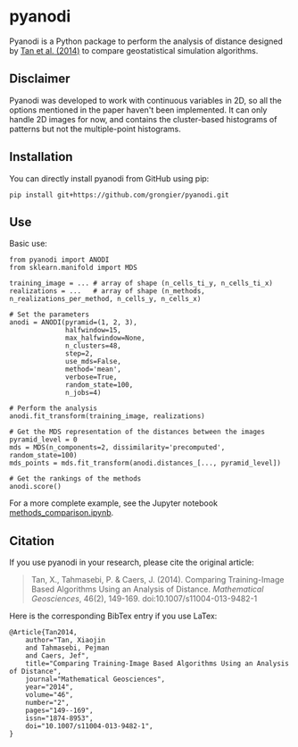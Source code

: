 # pyanodi

Pyanodi is a Python package to perform the analysis of distance designed by [Tan et al. (2014)](https://doi.org/10.1007/s11004-013-9482-1) to compare geostatistical simulation algorithms.

## Disclaimer

Pyanodi was developed to work with continuous variables in 2D, so all the options mentioned in the paper haven't been implemented. It can only handle 2D images for now, and contains the cluster-based histograms of patterns but not the multiple-point histograms.

## Installation

You can directly install pyanodi from GitHub using pip:

    pip install git+https://github.com/grongier/pyanodi.git

## Use

Basic use:

```
from pyanodi import ANODI
from sklearn.manifold import MDS

training_image = ... # array of shape (n_cells_ti_y, n_cells_ti_x)
realizations = ...   # array of shape (n_methods, n_realizations_per_method, n_cells_y, n_cells_x)

# Set the parameters
anodi = ANODI(pyramid=(1, 2, 3),
              halfwindow=15,
              max_halfwindow=None,
              n_clusters=48,
              step=2,
              use_mds=False,
              method='mean',
              verbose=True,
              random_state=100,
              n_jobs=4)

# Perform the analysis
anodi.fit_transform(training_image, realizations)

# Get the MDS representation of the distances between the images
pyramid_level = 0
mds = MDS(n_components=2, dissimilarity='precomputed', random_state=100)
mds_points = mds.fit_transform(anodi.distances_[..., pyramid_level])

# Get the rankings of the methods
anodi.score()
```

For a more complete example, see the Jupyter notebook [methods_comparison.ipynb](examples/methods_comparison.ipynb).

## Citation

If you use pyanodi in your research, please cite the original article:

> Tan, X., Tahmasebi, P. & Caers, J. (2014). Comparing Training-Image Based Algorithms Using an Analysis of Distance. *Mathematical Geosciences*, 46(2), 149-169. doi:10.1007/s11004-013-9482-1

Here is the corresponding BibTex entry if you use LaTex:

    @Article{Tan2014,
        author="Tan, Xiaojin
        and Tahmasebi, Pejman
        and Caers, Jef",
        title="Comparing Training-Image Based Algorithms Using an Analysis of Distance",
        journal="Mathematical Geosciences",
        year="2014",
        volume="46",
        number="2",
        pages="149--169",
        issn="1874-8953",
        doi="10.1007/s11004-013-9482-1",
    }
